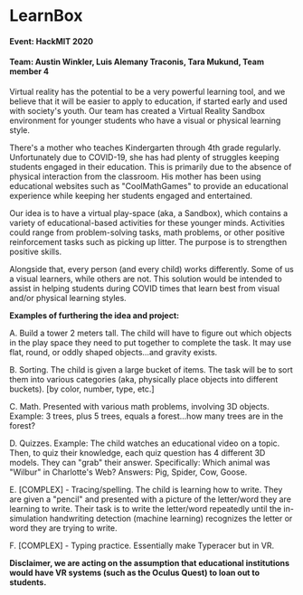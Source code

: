 # LearnBox
#### Event: HackMIT 2020
#### Team: Austin Winkler, Luis Alemany Traconis, Tara Mukund, Team member 4 
Virtual reality has the potential to be a very powerful learning tool, and we believe that it will be easier to apply to education, if started early and used with society's youth. Our team has created a Virtual Reality Sandbox environment for younger students who have a visual or physical learning style. 

There's a mother who teaches Kindergarten through 4th grade regularly. Unfortunately due to COVID-19, she has had plenty of struggles keeping students engaged in their education. This is primarily due to the absence of physical interaction from the classroom. His mother has been using educational websites such as "CoolMathGames" to provide an educational experience while keeping her students engaged and entertained.

Our idea is to have a virtual play-space (aka, a Sandbox), which contains a variety of educational-based activities for these younger minds. Activities could range from problem-solving tasks, math problems, or other positive reinforcement tasks such as picking up litter. The purpose is to strengthen positive skills. 

Alongside that, every person (and every child) works differently. Some of us a visual learners, while others are not. This solution would be intended to assist in helping students during COVID times that learn best from visual and/or physical learning styles. 

**Examples of furthering the idea and project:**

A. Build a tower 2 meters tall. The child will have to figure out which objects in the play space they need to put together to complete the task. It may use flat, round, or oddly shaped objects…and gravity exists.

B. Sorting. The child is given a large bucket of items. The task will be to sort them into various categories (aka, physically place objects into different buckets). [by color, number, type, etc.]

C. Math. Presented with various math problems, involving 3D objects. Example: 3 trees, plus 5 trees, equals a forest…how many trees are in the forest? 

D. Quizzes. Example: The child watches an educational video on a topic. Then, to quiz their knowledge, each quiz question has 4 different 3D models. They can "grab" their answer. Specifically: Which animal was "Wilbur" in Charlotte's Web? Answers: Pig, Spider, Cow, Goose.

E. [COMPLEX] - Tracing/spelling. The child is learning how to write. They are given a "pencil" and presented with a picture of the letter/word they are learning to write. Their task is to write the letter/word repeatedly until the in-simulation handwriting detection (machine learning) recognizes the letter or word they are trying to write.  

F. [COMPLEX] - Typing practice. Essentially make Typeracer but in VR.

**Disclaimer, we are acting on the assumption that educational institutions would have VR systems (such as the Oculus Quest) to loan out to students.**

 
